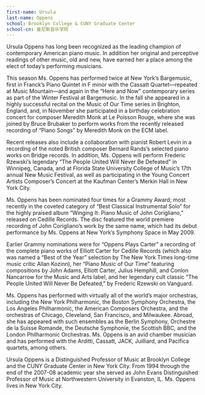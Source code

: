 ```yaml
---
first-name: Ursula
last-name: Oppens
school: Brooklyn College & CUNY Graduate Center
school-cn: 曼尼斯音乐学院
---
```

Ursula Oppens has long been recognized as the leading champion of contemporary American piano music. In addition her original and perceptive readings of other music, old and new, have earned her a place among the elect of today’s performing musicians.

This season Ms. Oppens has performed twice at New York’s Bargemusic, first in Franck’s Piano Quintet in F minor with the Cassatt Quartet—repeated at Music Mountain—and again in the “Here and Now” contemporary series as part of the Winter Festival at Bargemusic. In the fall she appeared in a highly successful recital on the Music of Our Time series in Brighton, England, and, in November she participated in a birthday celebration concert for composer Meredith Monk at Le Poisson Rouge, where she was joined by Bruce Brubaker to perform works from the recently released recording of “Piano Songs” by Meredith Monk on the ECM label.

Recent releases also include a collaboration with pianist Robert Levin in a recording of the noted British composer Bernard Rands’s selected piano works on Bridge records. In
addition, Ms. Oppens will perform Frederic Rzewski’s legendary “The People United Will Never Be Defeated” in Winnipeg, Canada, and at Florida State University College of Music’s 17th annual New Music Festival, as well as participating in the Young Concert Artists Composer’s Concert at the Kaufman Center’s Merkin Hall in New York City.

Ms. Oppens has been nominated four times for a Grammy Award; most recently in the coveted category of “Best Classical Instrumental Solo” for the highly praised album “Winging It: Piano Music of John Corigliano,” released on Cedille Records. The disc featured the world premiere recording of John Corigliano’s work by the same name, which had its debut performance by Ms. Oppens at New York’s Symphony Space in May 2009.

Earlier Grammy nominations were for “Oppens Plays Carter” a recording of the complete piano works of Elliott Carter for Cedille Records (which also was named a “Best of the Year” selection by The New York Times long-time music critic Allan Kozinn), her “Piano Music of Our Time” featuring compositions by John Adams, Elliott Carter, Julius Hemphill, and Conlon Nancarrow for the Music and Arts label, and her legendary cult classic “The People United Will Never Be Defeated,” by Frederic Rzewski on Vanguard.

Ms. Oppens has performed with virtually all of the world’s major orchestras, including the New York Philharmonic, the Boston Symphony Orchestra, the Los Angeles Philharmonic, the American Composers Orchestra, and the orchestras of Chicago, Cleveland, San Francisco, and Milwaukee. Abroad, she has appeared with such ensembles as the Berlin Symphony, Orchestre de la Suisse Romande, the Deutsche Symphonie, the Scottish BBC, and the London Philharmonic Orchestras. Ms. Oppens is an avid chamber musician and has performed with the Arditti, Cassatt, JACK, Juilliard, and Pacifica quartets, among others.

Ursula Oppens is a Distinguished Professor of Music at Brooklyn College and the CUNY Graduate Center in New York City. From 1994 through the end of the 2007-08 academic year she served as John Evans Distinguished Professor of Music at Northwestern University in Evanston, IL. Ms. Oppens lives in New York City.
